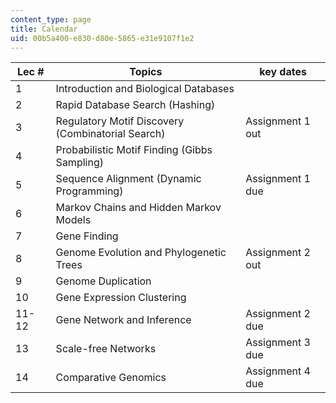 ```yaml
---
content_type: page
title: Calendar
uid: 00b5a400-e830-d80e-5865-e31e9107f1e2
---
```


| Lec # | Topics | key dates |
| --- | --- | --- |
| 1 | Introduction and Biological Databases |  |
| 2 | Rapid Database Search (Hashing) |  |
| 3 | Regulatory Motif Discovery (Combinatorial Search) | Assignment 1 out |
| 4 | Probabilistic Motif Finding (Gibbs Sampling) |  |
| 5 | Sequence Alignment (Dynamic Programming) | Assignment 1 due |
| 6 | Markov Chains and Hidden Markov Models |  |
| 7 | Gene Finding |  |
| 8 | Genome Evolution and Phylogenetic Trees | Assignment 2 out |
| 9 | Genome Duplication |  |
| 10 | Gene Expression Clustering |  |
| 11-12 | Gene Network and Inference | Assignment 2 due |
| 13 | Scale-free Networks | Assignment 3 due |
| 14 | Comparative Genomics | Assignment 4 due